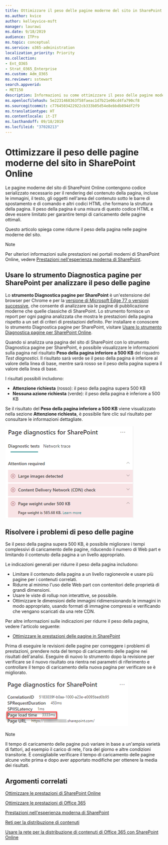```yaml
---
title: Ottimizzare il peso delle pagine moderne del sito in SharePoint Online
ms.author: kvice
author: kelleyvice-msft
manager: laurawi
ms.date: 9/18/2019
audience: ITPro
ms.topic: conceptual
ms.service: o365-administration
localization_priority: Priority
ms.collection:
- Ent_O365
- Strat_O365_Enterprise
ms.custom: Adm_O365
ms.reviewer: sstewart
search.appverid:
- MET150
description: Informazioni su come ottimizzare il peso delle pagine moderne del sito in SharePoint Online.
ms.openlocfilehash: 5e2231468363f58faeac1d7b21e06cd4fa790cf8
ms.sourcegitcommit: c7764503422922cb333b05d54e8ebbdb894df2f9
ms.translationtype: HT
ms.contentlocale: it-IT
ms.lasthandoff: 09/18/2019
ms.locfileid: "37028213"
---
```

# <a name="optimize-page-weight-in-sharepoint-online-modern-site-pages"></a>Ottimizzare il peso delle pagine moderne del sito in SharePoint Online

Le pagine moderne del sito di SharePoint Online contengono codice serializzato necessario per il rendering del contenuto della pagina, incluse le immagini, il testo, gli oggetti nell'area del contenuto sotto le barre di spostamento e di comando e altri codici HTML che formano la struttura della pagina. Il peso della pagina è una misura di questo codice HTML e deve essere limitato per garantire tempi di caricamento delle pagine ottimali.

Questo articolo spiega come ridurre il peso della pagina nelle pagine moderne del sito.

>[!NOTE]
>Per ulteriori informazioni sulle prestazioni nei portali moderni di SharePoint Online, vedere [Prestazioni nell'esperienza moderna di SharePoint](https://docs.microsoft.com/it-IT/sharepoint/modern-experience-performance).

## <a name="use-the-page-diagnostics-for-sharepoint-tool-to-analyze-page-weight"></a>Usare lo strumento Diagnostica pagine per SharePoint per analizzare il peso delle pagine

Lo **strumento Diagnostica pagine per SharePoint** è un'estensione del browser per Chrome e per la [versione di Microsoft Edge 77 o versioni successive](https://www.microsoftedgeinsider.com/en-us/download?form=MI13E8&OCID=MI13E8), che consente di analizzare sia le pagine di pubblicazione moderne che quelle classiche di SharePoint. Lo strumento fornisce un report per ogni pagina analizzata che mostra le prestazioni della pagina rispetto a un set di criteri di prestazioni definito. Per installare e conoscere lo strumento Diagnostica pagine per SharePoint, visitare [Usare lo strumento Diagnostica pagine per SharePoint Online](page-diagnostics-for-spo.md).

Quando si analizza una pagina del sito di SharePoint con lo strumento Diagnostica pagine per SharePoint, è possibile visualizzare le informazioni sulla pagina nel risultato **Peso della pagina inferiore a 500 KB** del riquadro _Test diagnostici_. Il risultato sarà verde se il peso della pagina è inferiore al valore della linea di base, mentre sarà rosso se il peso della pagina supera il valore della linea di base.

I risultati possibili includono:

- **Attenzione richiesta** (rosso): il peso della pagina supera 500 KB
- **Nessuna azione richiesta** (verde): il peso della pagina è inferiore a 500 KB

Se il risultato del **Peso della pagina inferiore a 500 KB** viene visualizzato nella sezione **Attenzione richiesta**, è possibile fare clic sul risultato per consultare le informazioni dettagliate.

![Risultati delle Richieste a SharePoint](media/modern-portal-optimization/pagediag-page-weight.png)

## <a name="remediate-page-weight-issues"></a>Risolvere i problemi di peso delle pagine

Se il peso della pagina supera 500 KB, è possibile migliorare i tempi complessivi di caricamento delle pagine, riducendo il numero di Web part e limitando il contenuto della pagina a un livello appropriato.

Le indicazioni generali per ridurre il peso della pagina includono:

- Limitare il contenuto della pagina a un livello ragionevole e usare più pagine per i contenuti correlati.
- Ridurre al minimo l'uso delle Web part con contenitori delle proprietà di grandi dimensioni.
- Usare le viste di rollup non interattive, se possibile.
- Ottimizzare le dimensioni delle immagini ridimensionando le immagini in modo appropriato, usando formati di immagine compressi e verificando che vengano scaricati da una rete CDN.

Per altre informazioni sulle indicazioni per ridurre il peso della pagina, vedere l'articolo seguente:

- [Ottimizzare le prestazioni delle pagine in SharePoint](https://docs.microsoft.com/it-IT/sharepoint/dev/general-development/optimize-page-performance-in-sharepoint)

Prima di eseguire le revisioni delle pagine per correggere i problemi di prestazioni, prendere nota del tempo di caricamento delle pagine nei risultati dell'analisi. Eseguire di nuovo lo strumento dopo la revisione per verificare se il nuovo risultato ora rientra nei parametri di riferimento e controllare il tempo di caricamento della nuova pagina per verificare se è migliorato.

![Risultati del tempo di caricamento delle pagine](media/modern-portal-optimization/pagediag-page-load-time.png)

>[!NOTE]
>Il tempo di caricamento delle pagine può variare in base a un'ampia varietà di fattori, ad esempio il carico di rete, l'ora del giorno e altre condizioni transitorie. È consigliabile verificare il tempo di caricamento delle pagine alcune volte prima e dopo aver apportato modifiche per ottenere la media dei risultati.

## <a name="related-topics"></a>Argomenti correlati

[Ottimizzare le prestazioni di SharePoint Online](tune-sharepoint-online-performance.md)

[Ottimizzare le prestazioni di Office 365](tune-office-365-performance.md)

[Prestazioni nell'esperienza moderna di SharePoint](https://docs.microsoft.com/it-IT/sharepoint/modern-experience-performance.md)

[Reti per la distribuzione di contenuti](content-delivery-networks.md)

[Usare la rete per la distribuzione di contenuti di Office 365 con SharePoint Online](use-office-365-cdn-with-spo.md)
